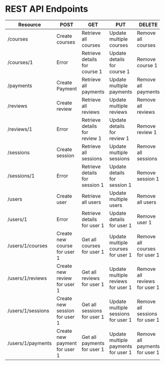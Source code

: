 # REST API Endpoints

| Resource          | POST                          | GET                            | PUT                                 | DELETE                         |
|-------------------|-------------------------------|--------------------------------|-------------------------------------|--------------------------------|
| /courses          | Create courses                | Retrieve all courses           | Update multiple courses             | Remove all courses             |
| /courses/1        | Error                         | Retrieve details for course 1  | Update details for course 1         | Remove course 1                |
| /payments         | Create Payment                | Retrieve all payments          | Update multiple payments            | Remove all payments            |
| /reviews          | Create review                 | Retrieve all reviews           | Update multiple reviews             | Remove all reviews             |
| /reviews/1        | Error                         | Retrieve details for review 1  | Update details for review 1         | Remove review 1                |
| /sessions         | Create session                | Retrieve all sessions          | Update multiple sessions            | Remove all sessions            |
| /sessions/1       | Error                         | Retrieve details for session 1 | Update details for session 1        | Remove session 1               |
| /users            | Create user                   | Retrieve all users             | Update multiple users               | Remove all users               |
| /users/1          | Error                         | Retrieve details for user 1    | Update details for user 1           | Remove user 1                  |
| /users/1/courses  | Create new course for user 1  | Get all courses for user 1     | Update multiple courses for user 1  | Remove all courses for user 1  |
| /users/1/reviews  | Create new review for user 1  | Get all reviews for user 1     | Update multiple reviews for user 1  | Remove all reviews for user 1  |
| /users/1/sessions | Create new session for user 1 | Get all sessions for user 1    | Update multiple sessions for user 1 | Remove all sessions for user 1 |
| /users/1/payments | Create new payment for user 1 | Get all payments for user 1    | Update multiple payments for user 1 | Remove all payments for user 1 |
